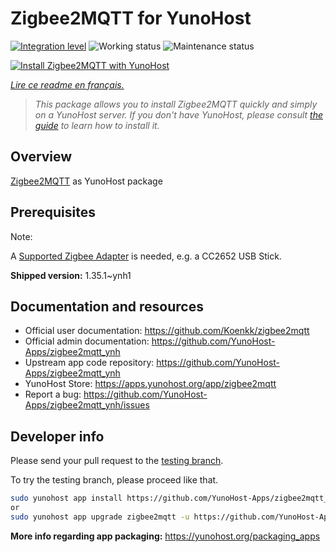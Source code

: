 <!--
N.B.: This README was automatically generated by https://github.com/YunoHost/apps/tree/master/tools/README-generator
It shall NOT be edited by hand.
-->

# Zigbee2MQTT for YunoHost

[![Integration level](https://dash.yunohost.org/integration/zigbee2mqtt.svg)](https://dash.yunohost.org/appci/app/zigbee2mqtt) ![Working status](https://ci-apps.yunohost.org/ci/badges/zigbee2mqtt.status.svg) ![Maintenance status](https://ci-apps.yunohost.org/ci/badges/zigbee2mqtt.maintain.svg)

[![Install Zigbee2MQTT with YunoHost](https://install-app.yunohost.org/install-with-yunohost.svg)](https://install-app.yunohost.org/?app=zigbee2mqtt)

*[Lire ce readme en français.](./README_fr.md)*

> *This package allows you to install Zigbee2MQTT quickly and simply on a YunoHost server.
If you don't have YunoHost, please consult [the guide](https://yunohost.org/#/install) to learn how to install it.*

## Overview

[Zigbee2MQTT](https://www.zigbee2mqtt.io) as YunoHost package

## Prerequisites

Note:

A [Supported Zigbee Adapter](https://www.zigbee2mqtt.io/guide/adapters/) is needed, e.g. a CC2652 USB Stick.




**Shipped version:** 1.35.1~ynh1
## Documentation and resources

* Official user documentation: <https://github.com/Koenkk/zigbee2mqtt>
* Official admin documentation: <https://github.com/YunoHost-Apps/zigbee2mqtt_ynh>
* Upstream app code repository: <https://github.com/YunoHost-Apps/zigbee2mqtt_ynh>
* YunoHost Store: <https://apps.yunohost.org/app/zigbee2mqtt>
* Report a bug: <https://github.com/YunoHost-Apps/zigbee2mqtt_ynh/issues>

## Developer info

Please send your pull request to the [testing branch](https://github.com/YunoHost-Apps/zigbee2mqtt_ynh/tree/testing).

To try the testing branch, please proceed like that.

``` bash
sudo yunohost app install https://github.com/YunoHost-Apps/zigbee2mqtt_ynh/tree/testing --debug
or
sudo yunohost app upgrade zigbee2mqtt -u https://github.com/YunoHost-Apps/zigbee2mqtt_ynh/tree/testing --debug
```

**More info regarding app packaging:** <https://yunohost.org/packaging_apps>
